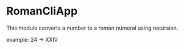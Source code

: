 # RomanCliApp

This module converts a number to a roman numeral using recursion.

example: 24 -> XXIV


